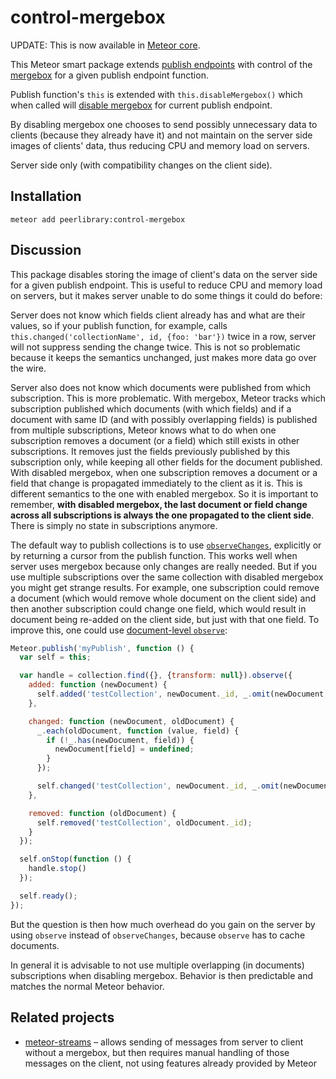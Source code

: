control-mergebox
================

UPDATE: This is now available in [Meteor core](https://docs.meteor.com/api/pubsub.html#Publication-strategies).

This Meteor smart package extends [publish endpoints](http://docs.meteor.com/#/full/meteor_publish)
with control of the [mergebox](https://meteorhacks.com/understanding-mergebox) for a given
publish endpoint function.

Publish function's `this` is extended with `this.disableMergebox()` which when called will
[disable mergebox](https://github.com/meteor/meteor/issues/5645) for current publish endpoint.

By disabling mergebox one chooses to send possibly unnecessary data to clients (because
they already have it) and not maintain on the server side images of clients' data, thus
reducing CPU and memory load on servers.

Server side only (with compatibility changes on the client side).

Installation
------------

```
meteor add peerlibrary:control-mergebox
```

Discussion
----------

This package disables storing the image of client's data on the server side for a given
publish endpoint. This is useful to reduce CPU and memory load on servers, but it makes
server unable to do some things it could do before:

Server does not know which fields client already has and what are their values,
so if your publish function, for example, calls `this.changed('collectionName', id, {foo: 'bar'})`
twice in a row, server will not suppress sending the change twice. This is not so problematic
because it keeps the semantics unchanged, just makes more data go over the wire.

Server also does not know which documents were published from which subscription. This
is more problematic. With mergebox, Meteor tracks which subscription published which documents
(with which fields) and if a document with same ID (and with possibly overlapping fields)
is published from multiple subscriptions, Meteor knows what to do when one subscription removes
a document (or a field) which still exists in other subscriptions. It removes just the fields
previously published by this subscription only, while keeping all other fields for the document
published. With disabled mergebox, when one subscription removes a document or a field that
change is propagated immediately to the client as it is. This is different semantics to
the one with enabled mergebox. So it is important to remember, **with disabled mergebox,
the last document or field change across all subscriptions is always the one propagated to
the client side**. There is simply no state in subscriptions anymore.

The default way to publish collections is to use
[`observeChanges`](http://docs.meteor.com/#/full/observe_changes), explicitly or by returning
a cursor from the publish function. This works well when server uses mergebox because only
changes are really needed. But if you use multiple subscriptions over the same collection with
disabled mergebox you might get strange results. For example, one subscription could remove
a document (which would remove whole document on the client side) and then another subscription
could change one field, which would result in document being re-added on the client side, but
just with that one field. To improve this, one could use
[document-level `observe`](http://docs.meteor.com/#/full/observe):

```javascript
Meteor.publish('myPublish', function () {
  var self = this;

  var handle = collection.find({}, {transform: null}).observe({
    added: function (newDocument) {
      self.added('testCollection', newDocument._id, _.omit(newDocument, '_id'));
    },

    changed: function (newDocument, oldDocument) {
      _.each(oldDocument, function (value, field) {
        if (!_.has(newDocument, field)) {
          newDocument[field] = undefined;
        }
      });

      self.changed('testCollection', newDocument._id, _.omit(newDocument, '_id'));
    },

    removed: function (oldDocument) {
      self.removed('testCollection', oldDocument._id);
    }
  });

  self.onStop(function () {
    handle.stop()
  });

  self.ready();
});
```

But the question is then how much overhead do you gain on the server by using `observe` instead of
`observeChanges`, because `observe` has to cache documents.

In general it is advisable to not use multiple overlapping (in documents) subscriptions when
disabling mergebox. Behavior is then predictable and matches the normal Meteor behavior.

Related projects
----------------

* [meteor-streams](https://arunoda.github.io/meteor-streams/) – allows sending of messages
  from server to client without a mergebox, but then requires manual handling of those
  messages on the client, not using features already provided by Meteor
